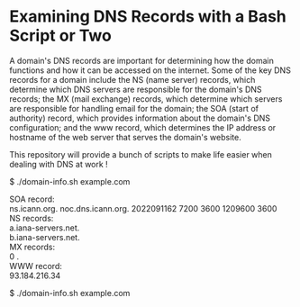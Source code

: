 # Examining DNS Records with a Bash Script or Two

A domain's DNS records are important for determining how the domain functions and how it can be accessed on the internet. Some of the key DNS records for a domain include the NS (name server) records, which determine which DNS servers are responsible for the domain's DNS records; the MX (mail exchange) records, which determine which servers are responsible for handling email for the domain; the SOA (start of authority) record, which provides information about the domain's DNS configuration; and the www record, which determines the IP address or hostname of the web server that serves the domain's website.

This repository will provide a bunch of scripts to make life easier when dealing with DNS at work ! 

$ ./domain-info.sh example.com

SOA record: <br>
ns.icann.org. noc.dns.icann.org. 2022091162 7200 3600 1209600 3600<br>
NS records:<br>
a.iana-servers.net.<br>
b.iana-servers.net.<br>
MX records:<br>
0 .<br>
WWW record:<br>
93.184.216.34<br>

$ ./domain-info.sh example.com
